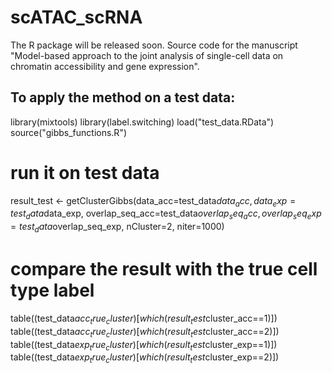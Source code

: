 # scATAC_scRNA
The R package will be released soon. Source code for the manuscript "Model-based approach to the joint analysis of single-cell data on chromatin accessibility and gene expression".

## To apply the method on a test data:

library(mixtools)
library(label.switching)
load("test_data.RData")
source("gibbs_functions.R")

# run it on test data
result_test <- getClusterGibbs(data_acc=test_data$data_acc, data_exp=test_data$data_exp, 
                               overlap_seq_acc=test_data$overlap_seq_acc, overlap_seq_exp=test_data$overlap_seq_exp, 
                               nCluster=2, niter=1000)
                               
# compare the result with the true cell type label
table((test_data$acc_true_cluster)[which(result_test$cluster_acc==1)]) 
table((test_data$acc_true_cluster)[which(result_test$cluster_acc==2)])
table((test_data$exp_true_cluster)[which(result_test$cluster_exp==1)]) 
table((test_data$exp_true_cluster)[which(result_test$cluster_exp==2)])
